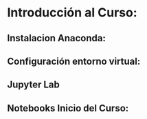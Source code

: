 # Introducción al Curso:


## Instalacion Anaconda:


## Configuración entorno virtual:

## Jupyter Lab


## Notebooks Inicio del Curso:


